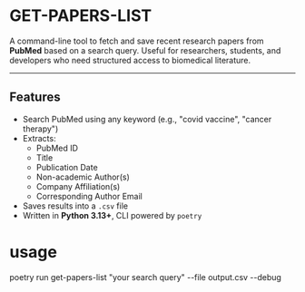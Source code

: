 # GET-PAPERS-LIST

A command-line tool to fetch and save recent research papers from **PubMed** based on a search query. Useful for researchers, students, and developers who need structured access to biomedical literature.

---

## Features

- Search PubMed using any keyword (e.g., "covid vaccine", "cancer therapy")
- Extracts:
  - PubMed ID
  - Title
  - Publication Date
  - Non-academic Author(s)
  - Company Affiliation(s)
  - Corresponding Author Email
- Saves results into a `.csv` file
- Written in **Python 3.13+**, CLI powered by `poetry`

# usage
poetry run get-papers-list "your search query" --file output.csv --debug

